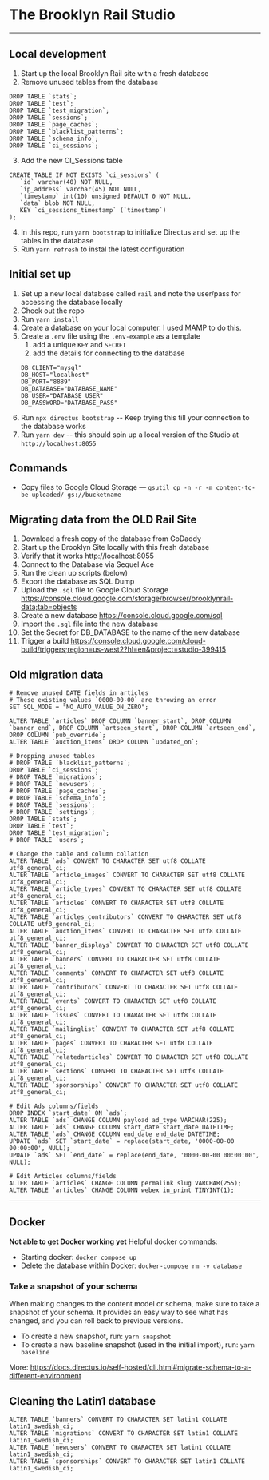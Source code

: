 # The Brooklyn Rail Studio

---


## Local development

1. Start up the local Brooklyn Rail site with a fresh database
2. Remove unused tables from the database
```
DROP TABLE `stats`;
DROP TABLE `test`;
DROP TABLE `test_migration`;
DROP TABLE `sessions`;
DROP TABLE `page_caches`;
DROP TABLE `blacklist_patterns`;
DROP TABLE `schema_info`;
DROP TABLE `ci_sessions`;
```
3. Add the new CI_Sessions table
```
CREATE TABLE IF NOT EXISTS `ci_sessions` (
   `id` varchar(40) NOT NULL,
   `ip_address` varchar(45) NOT NULL,
   `timestamp` int(10) unsigned DEFAULT 0 NOT NULL,
   `data` blob NOT NULL,
   KEY `ci_sessions_timestamp` (`timestamp`)
);
```
4. In this repo, run `yarn bootstrap` to initialize Directus and set up the tables in the database
5. Run `yarn refresh` to instal the latest configuration






## Initial set up
1. Set up a new local database called `rail` and note the user/pass for accessing the database locally
2. Check out the repo
3. Run `yarn install`
4. Create a database on your local computer. I used MAMP to do this.
5. Create a `.env` file using the `.env-example` as a template
   1. add a unique `KEY` and `SECRET`
   2. add the details for connecting to the database 
   ```
   DB_CLIENT="mysql"
   DB_HOST="localhost"
   DB_PORT="8889"
   DB_DATABASE="DATABASE_NAME"
   DB_USER="DATABASE_USER"
   DB_PASSWORD="DATABASE_PASS"
   ```
6. Run `npx directus bootstrap` -- Keep trying this till your connection to the database works
7. Run `yarn dev` -- this should spin up a local version of the Studio at `http://localhost:8055`

## Commands

- Copy files to Google Cloud Storage — `gsutil cp -n -r -m content-to-be-uploaded/ gs://bucketname`

## Migrating data from the OLD Rail Site

1. Download a fresh copy of the database from GoDaddy
2. Start up the Brooklyn Site locally with this fresh database
3. Verify that it works http://localhost:8055
4. Connect to the Database via Sequel Ace
5. Run the clean up scripts (below)
6. Export the database as SQL Dump
7. Upload the `.sql` file to Google Cloud Storage https://console.cloud.google.com/storage/browser/brooklynrail-data;tab=objects
8. Create a new database https://console.cloud.google.com/sql
9. Import the `.sql` file into the new database
10. Set the Secret for DB_DATABASE to the name of the new database
11. Trigger a build https://console.cloud.google.com/cloud-build/triggers;region=us-west2?hl=en&project=studio-399415





## Old migration data
```
# Remove unused DATE fields in articles
# These existing values `0000-00-00` are throwing an error
SET SQL_MODE = "NO_AUTO_VALUE_ON_ZERO";

ALTER TABLE `articles` DROP COLUMN `banner_start`, DROP COLUMN `banner_end`, DROP COLUMN `artseen_start`, DROP COLUMN `artseen_end`, DROP COLUMN `pub_override`;
ALTER TABLE `auction_items` DROP COLUMN `updated_on`;

# Dropping unused tables
# DROP TABLE `blacklist_patterns`;
DROP TABLE `ci_sessions`;
# DROP TABLE `migrations`;
# DROP TABLE `newusers`;
# DROP TABLE `page_caches`;
# DROP TABLE `schema_info`;
# DROP TABLE `sessions`;
# DROP TABLE `settings`;
DROP TABLE `stats`;
DROP TABLE `test`;
DROP TABLE `test_migration`;
# DROP TABLE `users`;

# Change the table and column collation
ALTER TABLE `ads` CONVERT TO CHARACTER SET utf8 COLLATE utf8_general_ci;
ALTER TABLE `article_images` CONVERT TO CHARACTER SET utf8 COLLATE utf8_general_ci;
ALTER TABLE `article_types` CONVERT TO CHARACTER SET utf8 COLLATE utf8_general_ci;
ALTER TABLE `articles` CONVERT TO CHARACTER SET utf8 COLLATE utf8_general_ci;
ALTER TABLE `articles_contributors` CONVERT TO CHARACTER SET utf8 COLLATE utf8_general_ci;
ALTER TABLE `auction_items` CONVERT TO CHARACTER SET utf8 COLLATE utf8_general_ci;
ALTER TABLE `banner_displays` CONVERT TO CHARACTER SET utf8 COLLATE utf8_general_ci;
ALTER TABLE `banners` CONVERT TO CHARACTER SET utf8 COLLATE utf8_general_ci;
ALTER TABLE `comments` CONVERT TO CHARACTER SET utf8 COLLATE utf8_general_ci;
ALTER TABLE `contributors` CONVERT TO CHARACTER SET utf8 COLLATE utf8_general_ci;
ALTER TABLE `events` CONVERT TO CHARACTER SET utf8 COLLATE utf8_general_ci;
ALTER TABLE `issues` CONVERT TO CHARACTER SET utf8 COLLATE utf8_general_ci;
ALTER TABLE `mailinglist` CONVERT TO CHARACTER SET utf8 COLLATE utf8_general_ci;
ALTER TABLE `pages` CONVERT TO CHARACTER SET utf8 COLLATE utf8_general_ci;
ALTER TABLE `relatedarticles` CONVERT TO CHARACTER SET utf8 COLLATE utf8_general_ci;
ALTER TABLE `sections` CONVERT TO CHARACTER SET utf8 COLLATE utf8_general_ci;
ALTER TABLE `sponsorships` CONVERT TO CHARACTER SET utf8 COLLATE utf8_general_ci;

# Edit Ads columns/fields
DROP INDEX `start_date` ON `ads`;
ALTER TABLE `ads` CHANGE COLUMN payload ad_type VARCHAR(225);
ALTER TABLE `ads` CHANGE COLUMN start_date start_date DATETIME;
ALTER TABLE `ads` CHANGE COLUMN end_date end_date DATETIME;
UPDATE `ads` SET `start_date` = replace(start_date, '0000-00-00 00:00:00', NULL);
UPDATE `ads` SET `end_date` = replace(end_date, '0000-00-00 00:00:00', NULL);

# Edit Articles columns/fields
ALTER TABLE `articles` CHANGE COLUMN permalink slug VARCHAR(255);
ALTER TABLE `articles` CHANGE COLUMN webex in_print TINYINT(1);
```


---

## Docker
**Not able to get Docker working yet**
Helpful docker commands:
- Starting docker: `docker compose up`
- Delete the database within Docker: `docker-compose rm -v database`


### Take a snapshot of your schema
When making changes to the content model or schema, make sure to take a snapshot of your schema. It provides an easy way to see what has changed, and you can roll back to previous versions.

- To create a new snapshot, run: `yarn snapshot`
- To create a new baseline snapshot (used in the initial import), run: `yarn baseline`

More: https://docs.directus.io/self-hosted/cli.html#migrate-schema-to-a-different-environment



## Cleaning the Latin1 database
```
ALTER TABLE `banners` CONVERT TO CHARACTER SET latin1 COLLATE latin1_swedish_ci;
ALTER TABLE `migrations` CONVERT TO CHARACTER SET latin1 COLLATE latin1_swedish_ci;
ALTER TABLE `newusers` CONVERT TO CHARACTER SET latin1 COLLATE latin1_swedish_ci;
ALTER TABLE `sponsorships` CONVERT TO CHARACTER SET latin1 COLLATE latin1_swedish_ci;
```